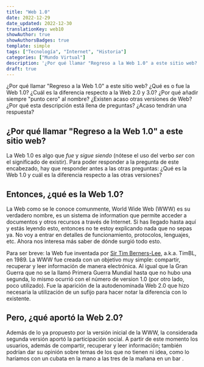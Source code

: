 ```yaml
---
title: "Web 1.0"
date: 2022-12-29
date_updated: 2022-12-30
translationKey: web10
showAuthor: true
showAuthorsBadges: true
template: simple
tags: ["Tecnología", "Internet", "Historia"]
categories: ["Mundo Virtual"]
description: '¿Por qué llamar "Regreso a la Web 1.0" a este sitio web? ¿Qué es o fue la Web 1.0? ¿Cuál es la diferencia respecto a la Web 2.0 y 3.0? ¿Por qué añadir siempre "punto cero" al nombre? ¿Existen acaso otras versiones de Web? ¿Por qué esta descripción está llena de preguntas? ¿Acaso tendrán una respuesta?'
draft: true
---
```

¿Por qué llamar "Regreso a la Web 1.0" a este sitio web? ¿Qué es o fue la Web 1.0? ¿Cuál es la diferencia respecto a la Web 2.0 y 3.0? ¿Por qué añadir siempre "punto cero" al nombre? ¿Existen acaso otras versiones de Web? ¿Por qué esta descripción está llena de preguntas? ¿Acaso tendrán una respuesta?

## ¿Por qué llamar "Regreso a la Web 1.0" a este sitio web?

La Web 1.0 es algo que *fue* y *sigue siendo* (nótese el uso del verbo *ser* con el significado de existir). 
Para poder responder a la pregunta de este encabezado, hay que responder antes a las otras preguntas: ¿Qué es la Web 1.0 y cuál es la diferencia respecto a las otras versiones?  

## Entonces, ¿qué es la Web 1.0?

La Web como se le conoce comunmente, World Wide Web (WWW) es su verdadero nombre, es un sistema de information que permite acceder a documentos y otros recursos a través de Internet. Si has llegado hasta aquí y estás leyendo esto, entonces no te estoy explicando nada que no sepas ya. No voy a entrar en detalles de funcionamiento, protocolos, lenguajes, etc. Ahora nos interesa más saber de dónde surgió todo esto.  

Para ser breve: la Web fue inventada por [Sir Tim Berners-Lee](https://es.wikipedia.org/wiki/Tim_Berners-Lee), a.k.a. TimBL, en 1989. La WWW fue creada con un objetivo muy simple: compartir, recuperar y leer información de manera electrónica. Al igual que la Gran Guerra que no se la llamó Primera Guerra Mundial hasta que no hubo una segunda, lo mismo ocurrió con el número de version 1.0 (por otro lado, poco utilizado). Fue la aparición de la autodenominada Web 2.0 que hizo necesaria la utilización de un sufijo para hacer notar la diferencia con lo existente.

## Pero, ¿qué aportó la Web 2.0?

Además de lo ya propuesto por la versión inicial de la WWW, la considerada segunda versión aportó la participación social. A partir de este momento los usuarios, además de compartir, recuperar y leer información; también podrían dar su opinión sobre temas de los que no tienen ni idea, como lo haríamos con un cubata en la mano a las tres de la mañana en un bar .  

